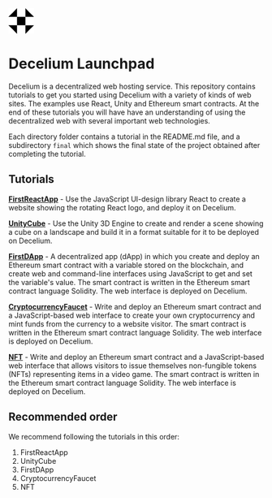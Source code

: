 <img src="./images/Logo.png" alt="Decelium Logo" width="50" />

# Decelium Launchpad

Decelium is a decentralized web hosting service. This repository contains tutorials to get you started using Decelium with a variety of kinds of web sites. The examples use React, Unity and Ethereum smart contracts. At the end of these tutorials you will have have an understanding of using the decentralized web with several important web technologies. 

Each directory folder contains a tutorial in the README.md file, and a subdirectory `final` which shows the final state of the project obtained after completing the tutorial.


## Tutorials

[**FirstReactApp**](./FirstReactApp/README.md) - Use the JavaScript UI-design library React to create a website showing the rotating React logo, and deploy it on Decelium.

[**UnityCube**](./UnityCube/README.md) - Use the Unity 3D Engine to create and render a scene showing a cube on a landscape and build it in a format suitable for it to be deployed on Decelium.

[**FirstDApp**](./FirstDApp/README.md) - A decentralized app (dApp) in which you create and deploy an Ethereum smart contract with a variable stored on the blockchain, and create web and command-line interfaces using JavaScript to get and set the variable's value. The smart contract is written in the Ethereum smart contract language Solidity. The web interface is deployed on Decelium.

[**CryptocurrencyFaucet**](./CryptocurrencyFaucet/README.md) - Write and deploy an Ethereum smart contract and a JavaScript-based web interface to create your own cryptocurrency and mint funds from the currency to a website visitor. The smart contract is written in the Ethereum smart contract language Solidity. The web interface is deployed on Decelium.

[**NFT**](./NFT/README.md) - Write and deploy an Ethereum smart contract and a JavaScript-based web interface that allows visitors to issue themselves non-fungible tokens (NFTs) representing items in a video game. The smart contract is written in the Ethereum smart contract language Solidity. The web interface is deployed on Decelium.


## Recommended order

We recommend following the tutorials in this order:

1. FirstReactApp
2. UnityCube
3. FirstDApp
4. CryptocurrencyFaucet
5. NFT



